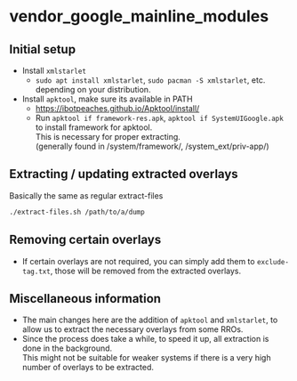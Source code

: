 # vendor_google_mainline_modules

## Initial setup
- Install `xmlstarlet`
  - `sudo apt install xmlstarlet`, `sudo pacman -S xmlstarlet`, etc. depending on your distribution.
- Install `apktool`, make sure its available in PATH
  - https://ibotpeaches.github.io/Apktool/install/
  - Run `apktool if framework-res.apk`, `apktool if SystemUIGoogle.apk` to install framework for apktool.
    <br>This is necessary for proper extracting.
    <br>(generally found in /system/framework/, /system_ext/priv-app/)

## Extracting / updating extracted overlays

Basically the same as regular extract-files

```sh
./extract-files.sh /path/to/a/dump
```

## Removing certain overlays

- If certain overlays are not required, you can simply add them to `exclude-tag.txt`, those will be removed from the extracted overlays.

## Miscellaneous information

- The main changes here are the addition of `apktool` and `xmlstarlet`, to allow us to extract the necessary overlays from some RROs.
- Since the process does take a while, to speed it up, all extraction is done in the background.
  <br>This might not be suitable for weaker systems if there is a very high number of overlays to be extracted.
